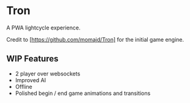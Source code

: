 # Tron

A PWA lightcycle experience.

Credit to [https://github.com/momajd/Tron] for the initial game engine.

## WIP Features

- 2 player over websockets
- Improved AI
- Offline
- Polished begin / end game animations and transitions
